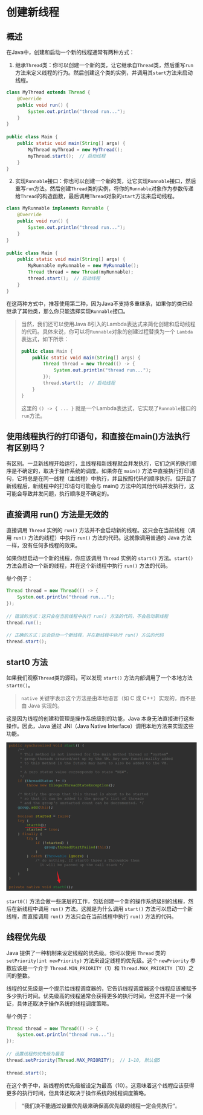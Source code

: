 # 创建新线程

## 概述

在Java中，创建和启动一个新的线程通常有两种方式：

1. 继承`Thread`类：你可以创建一个新的类，让它继承自`Thread`类，然后重写`run`方法来定义线程的行为。然后创建这个类的实例，并调用其`start`方法来启动线程。

```java
class MyThread extends Thread {
    @Override
    public void run() {
        System.out.println("thread run...");
    }
}

public class Main {
    public static void main(String[] args) {
        MyThread myThread = new MyThread();
        myThread.start();  // 启动线程
    }
}
```

2. 实现`Runnable`接口：你也可以创建一个新的类，让它实现`Runnable`接口，然后重写`run`方法。然后创建`Thread`类的实例，将你的`Runnable`对象作为参数传递给`Thread`的构造函数，最后调用`Thread`对象的`start`方法来启动线程。

```java
class MyRunnable implements Runnable {
    @Override
    public void run() {
        System.out.println("thread run...");
    }
}

public class Main {
    public static void main(String[] args) {
        MyRunnable myRunnable = new MyRunnable();
        Thread thread = new Thread(myRunnable);
        thread.start();  // 启动线程
    }
}
```

在这两种方式中，推荐使用第二种，因为Java不支持多重继承，如果你的类已经继承了其他类，那么你只能选择实现`Runnable`接口。

> 当然，我们还可以使用Java 8引入的Lambda表达式来简化创建和启动线程的代码。具体来说，你可以将`Runnable`对象的创建过程替换为一个 `Lambda` 表达式，如下所示：
>
> ```java
> public class Main {
>     public static void main(String[] args) {
>         Thread thread = new Thread(() -> {
>             System.out.println("thread run...");
>         });
>         thread.start();  // 启动线程
>     }
> }
> ```
>
> 这里的 `() -> { ... }` 就是一个Lambda表达式，它实现了`Runnable`接口的`run`方法。


## 使用线程执行的打印语句，和直接在main()方法执行有区别吗？

有区别。一旦新线程开始运行，主线程和新线程就会并发执行，它们之间的执行顺序是不确定的，取决于操作系统的调度。如果你在 `main()` 方法中直接执行打印语句，它将总是在同一线程（主线程）中执行，并且按照代码的顺序执行。但开启了新线程后，新线程中的打印语句可能会与 main() 方法中的其他代码并发执行，这可能会导致并发问题，执行顺序是不确定的。

## 直接调用 run() 方法是无效的

直接调用 `Thread` 实例的 `run()` 方法并不会启动新的线程。这只会在当前线程（调用 `run()` 方法的线程）中执行 `run()` 方法的代码。这就像调用普通的 Java 方法一样，没有任何多线程的效果。

如果你想启动一个新的线程，你应该调用 `Thread` 实例的 `start()` 方法。`start()` 方法会启动一个新的线程，并在这个新线程中执行 `run()` 方法的代码。

举个例子：

```java
Thread thread = new Thread(() -> {
    System.out.println("thread run...");
});

// 错误的方式：这只会在当前线程中执行 run() 方法的代码，不会启动新线程
thread.run();

// 正确的方式：这会启动一个新线程，并在新线程中执行 run() 方法的代码
thread.start();
```

## start0 方法

如果我们观察`Thread`类的源码，可以发现 `start()` 方法内部调用了一个本地方法 `start0()`。

> `native` 关键字表示这个方法是由本地语言（如 C 或 C++）实现的，而不是由 Java 实现的。

这是因为线程的创建和管理是操作系统级别的功能，Java 本身无法直接进行这些操作。因此，Java 通过 JNI（Java Native Interface）调用本地方法来实现这些功能。

![image-20240322232601871](images/02-创建新线程/image-20240322232601871.png)

`start0()` 方法会做一些底层的工作，包括创建一个新的操作系统级别的线程，然后在新线程中调用 `run()` 方法。这就是为什么调用 `start()` 方法可以启动一个新线程，而直接调用 `run()` 方法只会在当前线程中执行 `run()` 方法的代码。

## 线程优先级

Java 提供了一种机制来设定线程的优先级。你可以使用 `Thread` 类的 `setPriority(int newPriority)` 方法来设定线程的优先级。这个 `newPriority` 参数应该是一个介于 `Thread.MIN_PRIORITY`（1）和 `Thread.MAX_PRIORITY`（10）之间的整数。

线程的优先级是一个提示给线程调度器的，它告诉线程调度器这个线程应该被赋予多少执行时间。优先级高的线程通常会获得更多的执行时间，但这并不是一个保证，具体还取决于操作系统的线程调度策略。

举个例子：

```java
Thread thread = new Thread(() -> {
    System.out.println("thread run...");
});

// 设置线程的优先级为最高
thread.setPriority(Thread.MAX_PRIORITY);  // 1~10, 默认值5

thread.start();
```

在这个例子中，新线程的优先级被设定为最高（10）。这意味着这个线程应该获得更多的执行时间，但具体还取决于操作系统的线程调度策略。

> **“我们决不能通过设置优先级来确保高优先级的线程一定会先执行”**。